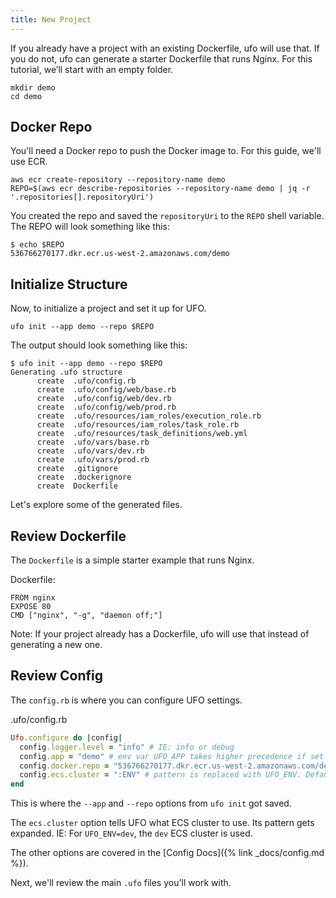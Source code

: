 ```yaml
---
title: New Project
---
```


If you already have a project with an existing Dockerfile, ufo will use that. If you do not, ufo can generate a starter Dockerfile that runs Nginx. For this tutorial, we’ll start with an empty folder.

    mkdir demo
    cd demo

## Docker Repo

You'll need a Docker repo to push the Docker image to. For this guide, we'll use ECR.

    aws ecr create-repository --repository-name demo
    REPO=$(aws ecr describe-repositories --repository-name demo | jq -r '.repositories[].repositoryUri')

You created the repo and saved the `repositoryUri` to the `REPO` shell variable.  The REPO will look something like this:

    $ echo $REPO
    536766270177.dkr.ecr.us-west-2.amazonaws.com/demo

## Initialize Structure

Now, to initialize a project and set it up for UFO.

    ufo init --app demo --repo $REPO

The output should look something like this:

    $ ufo init --app demo --repo $REPO
    Generating .ufo structure
          create  .ufo/config.rb
          create  .ufo/config/web/base.rb
          create  .ufo/config/web/dev.rb
          create  .ufo/config/web/prod.rb
          create  .ufo/resources/iam_roles/execution_role.rb
          create  .ufo/resources/iam_roles/task_role.rb
          create  .ufo/resources/task_definitions/web.yml
          create  .ufo/vars/base.rb
          create  .ufo/vars/dev.rb
          create  .ufo/vars/prod.rb
          create  .gitignore
          create  .dockerignore
          create  Dockerfile

Let's explore some of the generated files.

## Review Dockerfile

The `Dockerfile` is a simple starter example that runs Nginx.

Dockerfile:

    FROM nginx
    EXPOSE 80
    CMD ["nginx", "-g", "daemon off;"]

Note: If your project already has a Dockerfile, ufo will use that instead of generating a new one.

## Review Config

The `config.rb` is where you can configure UFO settings.

.ufo/config.rb

```ruby
Ufo.configure do |config|
  config.logger.level = "info" # IE: info or debug
  config.app = "demo" # env var UFO_APP takes higher precedence if set
  config.docker.repo = "536766270177.dkr.ecr.us-west-2.amazonaws.com/demo"
  config.ecs.cluster = ":ENV" # pattern is replaced with UFO_ENV. Default is UFO_ENV=dev
end
```

This is where the `--app` and `--repo` options from `ufo init` got saved.

The `ecs.cluster` option tells UFO what ECS cluster to use. Its pattern gets expanded. IE: For `UFO_ENV=dev`, the `dev` ECS cluster is used.

The other options are covered in the [Config Docs]({% link _docs/config.md %}).

Next, we'll review the main `.ufo` files you'll work with.
